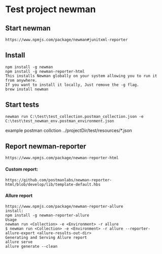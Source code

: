 # Test project newman


## Start newman 
    https://www.npmjs.com/package/newman#junitxml-reporter
    
## Install
	npm install -g newman
	npm install -g newman-reporter-html
	This installs Newman globally on your system allowing you to run it from anywhere.
	If you want to install it locally, Just remove the -g flag.
	brew install newman

## Start tests
    newman run C:\test\test_collection.postman_collection.json -e C:\test\test_newman_env.postman_environment.json

example postman collction ../projectDir/test/resources/*.json

## Report newman-reporter
    https://www.npmjs.com/package/newman-reporter-html

#### Custom report:
    https://github.com/postmanlabs/newman-reporter-html/blob/develop/lib/template-default.hbs
#### Allure report

    https://www.npmjs.com/package/newman-reporter-allure
    install:
    npm install -g newman-reporter-allure
    Usage
    newman run <Collection> -e <Environment> -r allure
    $ newman run <Collection> -e <Environment> -r allure --reporter-allure-export <allure-results-out-dir>
    Generating and Serving Allure report
    allure serve
    allure generate --clean
